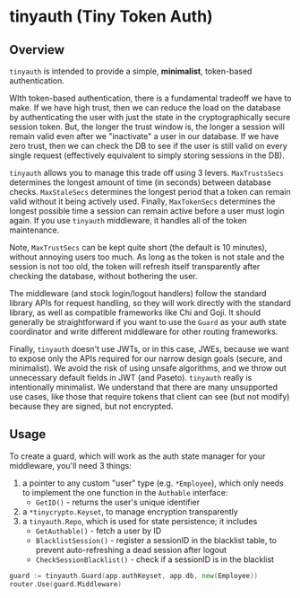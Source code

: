 # tinyauth (Tiny Token Auth)

## Overview

`tinyauth` is intended to provide a simple, **minimalist**, token-based authentication.

WIth token-based authentication, there is a fundamental tradeoff we have to make. If we have high trust, then we can reduce the load on the database by authenticating the user with just the state in the cryptographically secure session token. But, the longer the trust window is, the longer a session will remain valid even after we "inactivate" a user in our database. If we have zero trust, then we can check the DB to see if the user is still valid on every single request (effectively equivalent to simply storing sessions in the DB).

`tinyauth` allows you to manage this trade off using 3 levers. `MaxTrustsSecs` determines the longest amount of time (in seconds) between database checks. `MaxStaleSecs` determines the longest period that a token can remain valid without it being actively used. Finally, `MaxTokenSecs` determines the longest possible time a session can remain active before a user must login again. If you use `tinyauth` middleware, it handles all of the token maintenance.

Note, `MaxTrustSecs` can be kept quite short (the default is 10 minutes), without annoying users too much. As long as the token is not stale and the session is not too old, the token will refresh itself transparently after checking the database, without bothering the user.

The middleware (and stock login/logout handlers) follow the standard library APIs for request handling, so they will work directly with the standard library, as well as compatible frameworks like Chi and Goji. It should generally be straightforward if you want to use the `Guard` as your auth state coordinator and write different middleware for other routing frameworks.

Finally, `tinyauth` doesn't use JWTs, or in this case, JWEs, because we want to expose only the APIs required for our narrow design goals (secure, and minimalist). We avoid the risk of using unsafe algorithms, and we throw out unnecessary default fields in JWT (and Paseto). `tinyauth` really is intentionally minimalist. We understand that there are many unsupported use cases, like those that require tokens that client can see (but not modify) because they are signed, but not encrypted. 


## Usage

To create a guard, which will work as the auth state manager for your middleware, you'll need 3 things:

1. a pointer to any custom "user" type (e.g. `*Employee`), which only needs to implement the one function in the `Authable` interface:
    - `GetID()` - returns the user's unique identifier
2. a `*tinycrypto.Keyset`, to manage encryption transparently
3. a `tinyauth.Repo`, which is used for state persistence; it includes
    - `GetAuthable()` - fetch a user by ID
    - `BlacklistSession()` - register a sessionID in the blacklist table, to prevent auto-refreshing a dead session after logout
    - `CheckSessionBlacklist()` - check if a sessionID is in the blacklist

```go
guard := tinyauth.Guard(app.authKeyset, app.db, new(Employee))
router.Use(guard.Middleware)
```
